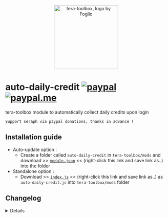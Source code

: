 <p align="center">
<a href="https://discord.gg/dUNDDtw">
<img src="https://github.com/seraphinush-gaming/pastebin/blob/master/logo_ttb_trans.png?raw=true" width="200" height="200" alt="tera-toolbox, logo by Foglio" />
</a>
</p>

# auto-daily-credit [![paypal](https://img.shields.io/badge/paypal-donate-333333.svg?colorA=253B80&colorB=333333)](https://www.paypal.com/cgi-bin/webscr?cmd=_s-xclick&hosted_button_id=B7QQJZV9L5P2J&source=url) [![paypal.me](https://img.shields.io/badge/paypal.me-donate-333333.svg?colorA=169BD7&colorB=333333)](https://www.paypal.me/seraphinush) 
tera-toolbox module to automatically collect daily credits upon login
```
Support seraph via paypal donations, thanks in advance !
```

## Installation guide
- Auto-update option :
  - Create a folder called `auto-daily-credit` in `tera-toolbox/mods` and download >> [`module.json`](https://raw.githubusercontent.com/seraphinush-gaming/auto-daily-credit/master/module.json) << (right-click this link and save link as..) into the folder
- Standalone option :
  - Download >> [`index.js`](https://raw.githubusercontent.com/seraphinush-gaming/auto-daily-credit/master/index.js) << (right-click this link and save link as..) as `auto-daily-credit.js` into `tera-toolbox/mods` folder

## Changelog
<details>

    1.00
    - Initial commit

</details>